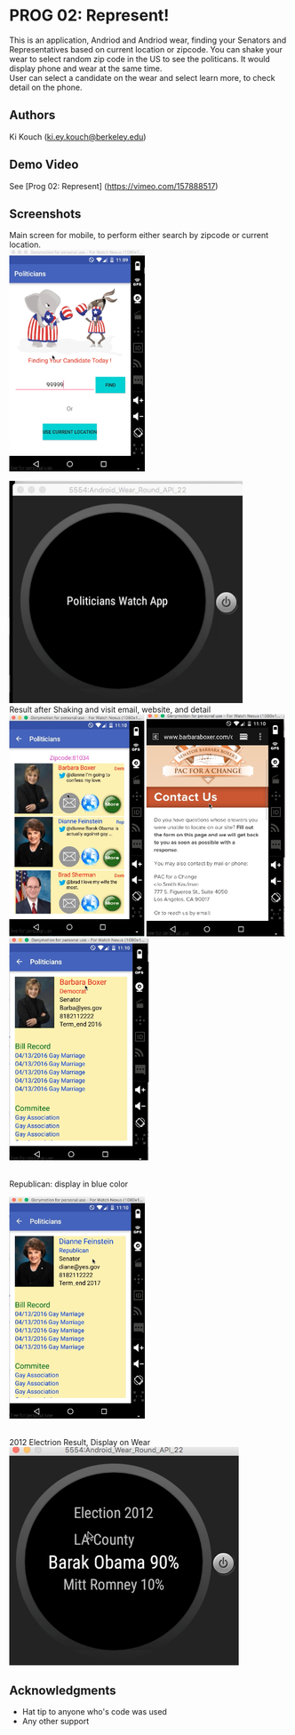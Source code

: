 # PROG 02: Represent!

This is an application, Andriod and Andriod wear, finding your Senators and Representatives based on current location or zipcode. You can shake your wear to select random zip code in the US to see the politicans. It would display phone and wear at the same time.
<br> User can select a candidate on the wear and select learn more, to check detail on the phone.

## Authors

Ki Kouch ([ki.ey.kouch@berkeley.edu](mailto:your_email@berkeley.edu))

## Demo Video

See [Prog 02: Represent] (https://vimeo.com/157888517)

## Screenshots
Main screen for mobile, to perform either search by zipcode or current location.<br>
<img src="screenshots/main.png" height="400" alt="Screenshot"/>


<img src="screenshots/Screen Shot 2016-03-05 at 8.24.56 PM.png" height="400" alt="Screenshot"/>
<br>Result after Shaking and visit email, website, and detail<br>
<img src="screenshots/Screen Shot 2016-03-05 at 8.25.22 PM.png" height="400" alt="Screenshot"/>
<img src="screenshots/Screen Shot 2016-03-05 at 8.25.46 PM.png" height="400" alt="Screenshot"/>
<img src="screenshots/Screen Shot 2016-03-05 at 8.26.08 PM.png" height="400" alt="Screenshot"/>

<br> Republican: display in blue color <br>

<img src="screenshots/Screen Shot 2016-03-05 at 8.26.25 PM.png" height="400" alt="Screenshot"/>

<br> 2012 Electrion Result, Display on Wear <br>
<img src="screenshots/Screen Shot 2016-03-05 at 8.27.03 PM.png" alt="Screenshot"/>


## Acknowledgments

* Hat tip to anyone who's code was used
* Any other support
